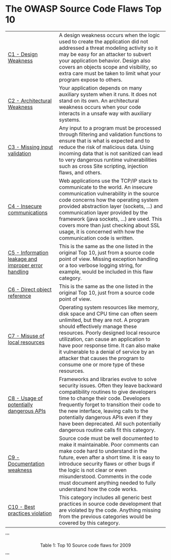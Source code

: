 # The OWASP Source Code Flaws Top 10

|                                                                                                     |                                                                                                                                                                                                                                                                                                                                                                                                                |
| --------------------------------------------------------------------------------------------------- | -------------------------------------------------------------------------------------------------------------------------------------------------------------------------------------------------------------------------------------------------------------------------------------------------------------------------------------------------------------------------------------------------------------- |
| [C1 - Design Weakness](Source_Code_Flaws_Top_10_2009-C1 "wikilink")                                 | A design weakness occurs when the logic used to create the application did not addressed a threat modeling activity so it may be easy for an attacker to subvert your application behavior. Design also covers an objects scope and visibility, so extra care must be taken to limit what your program expose to others.                                                                                       |
| [C2 - Architectural Weakness](Source_Code_Flaws_Top_10_2009-C2 "wikilink")                          | Your application depends on many auxiliary system when it runs. It does not stand on its own. An architectural weakness occurs when your code interacts in a unsafe way with auxiliary systems.                                                                                                                                                                                                                |
| [C3 - Missing input validation](Source_Code_Flaws_Top_10_2009-C3 "wikilink")                        | Any input to a program must be processed through filtering and validation functions to ensure that is what is expected and to reduce the risk of malicious data. Using incoming data that is not sanitized can lead to very dangerous runtime vulnerabilities such as cross Site scripting, injection flaws, and others.                                                                                       |
| [C4 - Insecure communications](Source_Code_Flaws_Top_10_2009-C4 "wikilink")                         | Web applications use the TCP/IP stack to communicate to the world. An insecure communication vulnerability in the source code concerns how the operating system provided abstraction layer (sockets, ...) and communication layer provided by the framework (java sockets, ...) are used. This covers more than just checking about SSL usage, it is concerned with how the communication code is written.     |
| [C5 - Information leakage and improper error handling](Source_Code_Flaws_Top_10_2009-C5 "wikilink") | This is the same as the one listed in the original Top 10, just from a source code point of view. Missing exception handling or a too verbose logging string, for example, would be included in this flaw category.                                                                                                                                                                                            |
| [C6 - Direct object reference](Source_Code_Flaws_Top_10_2009-C6 "wikilink")                         | This is the same as the one listed in the original Top 10, just from a source code point of view.                                                                                                                                                                                                                                                                                                              |
| [C7 - Misuse of local resources](Source_Code_Flaws_Top_10_2009-C7 "wikilink")                       | Operating system resources like memory, disk space and CPU time can often seem unlimited, but they are not. A program should effectively manage these resources. Poorly designed local resource utilization, can cause an application to have poor response time. It can also make it vulnerable to a denial of service by an attacker that causes the program to consume one or more type of these resources. |
| [C8 - Usage of potentially dangerous APIs](Source_Code_Flaws_Top_10_2009-C8 "wikilink")             | Frameworks and libraries evolve to solve security issues. Often they leave backward compatibility routines to give developers time to change their code. Developers frequently forget to transition their code to the new interface, leaving calls to the potentially dangerous APIs even if they have been deprecated. All such potentially dangerous routine calls fit this category.                        |
| [C9 - Documentation weakness](Source_Code_Flaws_Top_10_2009-C9 "wikilink")                          | Source code must be well documented to make it maintainable. Poor comments can make code hard to understand in the future, even after a short time. It is easy to introduce security flaws or other bugs if the logic is not clear or even misunderstood. Comments in the code must document anything needed to fully understand how the code works.                                                           |
| [C10 - Best practices violation](Source_Code_Flaws_Top_10_2009-C10 "wikilink")                      | This category includes all generic best practices in source code development that are violated by the code. Anything missing from the previous categories would be covered by this category.                                                                                                                                                                                                                   |

'''

<center>

Table 1: Top 10 Source code flaws for 2009

</center>

'''